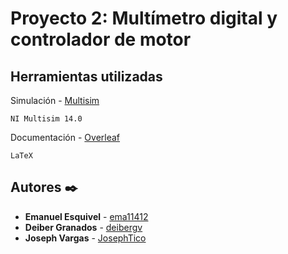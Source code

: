 # Proyecto 2: Multímetro digital y controlador de motor

## Herramientas utilizadas

Simulación - [Multisim](https://www.ni.com/es-cr/support/downloads/software-products/download.multisim.html#312060) 
```
NI Multisim 14.0
```

Documentación - [Overleaf](https://es.overleaf.com)
```
LaTeX
```


## Autores ✒️


* **Emanuel Esquivel**  - [ema11412](https://github.com/ema11412)
* **Deiber Granados**   - [deibergv](https://github.com/deibergv)
* **Joseph Vargas**     - [JosephTico](https://github.com/JosephTico)

